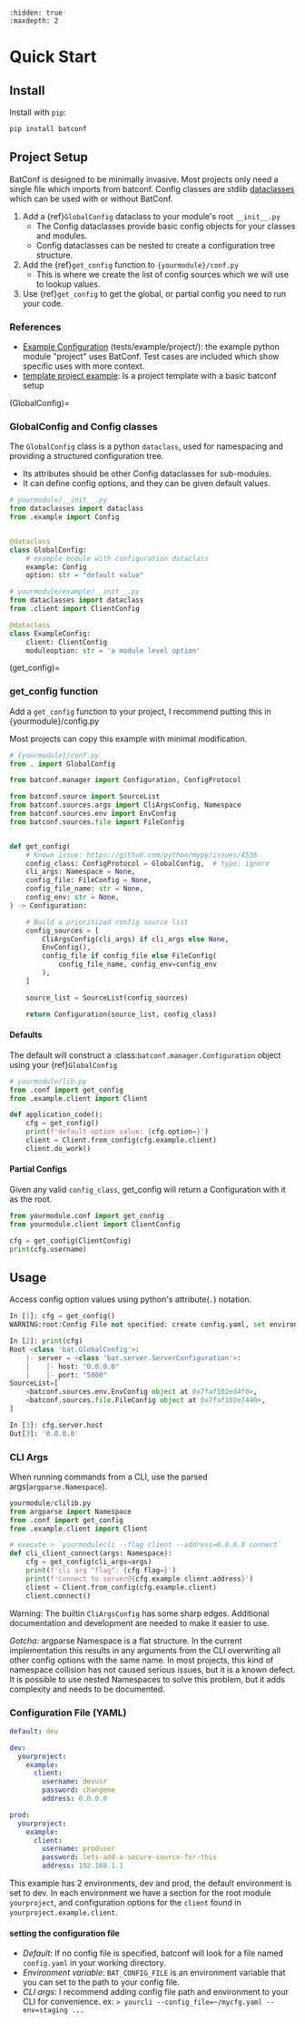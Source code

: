 ```{currentmodule} batconf
```

```{toctree}
:hidden: true
:maxdepth: 2
```

# Quick Start

## Install

Install with `pip`:

```bash
pip install batconf
```


## Project Setup
BatConf is designed to be minimally invasive.  Most projects only need a single
file which imports from batconf.  Config classes are stdlib 
[dataclasses](https://docs.python.org/3/library/dataclasses.html) 
which can be used with or without BatConf.

1. Add a {ref}`GlobalConfig` dataclass to your module's root `__init__.py`
   * The Config dataclasses provide basic config objects for your classes and 
      modules.
   * Config dataclasses can be nested to create a configuration tree structure.
2. Add the {ref}`get_config` function to `{yourmodule}/conf.py`
   * This is where we create the list of config sources which we will use to
      lookup values. 
3. Use {ref}`get_config` to get the global, or partial config you need to
   run your code.


### References
* [Example Configuration](
https://github.com/lundybernard/batconf/tree/main/tests/example
) (tests/example/project/):
the example python module "project" uses BatConf. Test cases are included 
which show specific uses with more context.
* [template project example](
https://github.com/lundybernard/project_template/blob/main/bat/conf.py
): 
Is a project template with a basic batconf setup


(GlobalConfig)=
### GlobalConfig and Config classes
The `GlobalConfig` class is a python `dataclass`, used for namespacing
and providing a structured configuration tree.
* Its attributes should be other Config dataclasses for sub-modules.
* It can define config options, and they can be given default values.


```python
# yourmodule/__init__.py
from dataclasses import dataclass
from .example import Config


@dataclass
class GlobalConfig:
    # example module with configuration dataclass
    example: Config
    option: str = "default value"
```

```python
# yourmodule/example/__init__.py
from dataclasses import dataclass
from .client import ClientConfig

@dataclass
class ExampleConfig:
    client: ClientConfig
    moduleoption: str = 'a module level option'
```


(get_config)=
### get_config function
Add a `get_config` function to your project, I recommend putting this in 
{yourmodule}/config.py

Most projects can copy this example with minimal modification.

```python
# {yourmodule}/conf.py
from . import GlobalConfig

from batconf.manager import Configuration, ConfigProtocol

from batconf.source import SourceList
from batconf.sources.args import CliArgsConfig, Namespace
from batconf.sources.env import EnvConfig
from batconf.sources.file import FileConfig


def get_config(
    # Known issue: https://github.com/python/mypy/issues/4536
    config_class: ConfigProtocol = GlobalConfig,  # type: ignore
    cli_args: Namespace = None,
    config_file: FileConfig = None,
    config_file_name: str = None,
    config_env: str = None,
) -> Configuration:

    # Build a prioritized config source list
    config_sources = [
        CliArgsConfig(cli_args) if cli_args else None,
        EnvConfig(),
        config_file if config_file else FileConfig(
            config_file_name, config_env=config_env
        ),
    ]

    source_list = SourceList(config_sources)

    return Configuration(source_list, config_class)
```

#### Defaults
The default will construct a :class:`batconf.manager.Configuration` 
object using your {ref}`GlobalConfig`
```python
# yourmodule/lib.py
from .conf import get_config
from .example.client import Client 

def application_code():
    cfg = get_config()
    print(f'default option value: {cfg.option=}')
    client = Client.from_config(cfg.example.client)
    client.do_work()
```


#### Partial Configs
Given any valid `config_class`, get_config will return a Configuration with it
as the root.
```python
from yourmodule.conf import get_config
from yourmodule.client import ClientConfig

cfg = get_config(ClientConfig)
print(cfg.username)
```


## Usage

Access config option values using python's attribute(`.`) notation.
```python
In [1]: cfg = get_config()
WARNING:root:Config File not specified: create config.yaml, set environment variable BAT_CONFIG_FILE to config file path, or speicfy a config file.

In [2]: print(cfg)
Root <class 'bat.GlobalConfig'>:
    |- server = <class 'bat.server.ServerConfiguration'>:
    |    |- host: "0.0.0.0"
    |    |- port: "5000"
SourceList=[
    <batconf.sources.env.EnvConfig object at 0x7faf102ed4f0>,
    <batconf.sources.file.FileConfig object at 0x7faf102e7440>,
]

In [3]: cfg.server.host
Out[3]: '0.0.0.0'
```

### CLI Args
When running commands from a CLI, use the parsed args(`argparse.Namespace`).

```python
yourmodule/clilib.py
from argparse import Namespace
from .conf import get_config
from .example.client import Client

# execute > `yourmodulecli --flag client --address=0.0.0.0 connect`
def cli_client_connect(args: Namespace):
    cfg = get_config(cli_args=args)
    print(f'cli arg "flag": {cfg.flag=}')
    print(f'Connect to server@{cfg.example.client.address}')
    client = Client.from_config(cfg.example.client)
    client.connect()
```
Warning: The builtin `CliArgsConfig` has some sharp edges. 
Additional documentation and development are needed to make it easier to use.

*Gotcha:*
argparse Namespace is a flat structure. In the current implementation this
  results in any arguments from the CLI overwriting all other config options
  with the same name.  In most projects, this kind of namespace collision has
  not caused serious issues, but it is a known defect.  It is possible to use
  nested Namespaces to solve this problem, but it adds complexity and needs to
  be documented.


### Configuration File (YAML)

```yaml
default: dev

dev:
  yourproject:
    example:
      client:
        username: devusr
        password: changeme
        address: 0.0.0.0

prod:
  yourproject:
    example:
      client:
        username: produser
        password: lets-add-a-secure-source-for-this
        address: 192.168.1.1
```
This example has 2 environments, dev and prod, the default environment is set
to dev.
In each environment we have a section for the root module `yourproject`, and
configuration options for the `client` found in `yourproject.example.client`.

#### setting the configuration file
* *Default*: If no config file is specified, batconf will look for a file named 
  `config.yaml` in your working directory.
* *Environment variable*: `BAT_CONFIG_FILE` is an environment variable 
  that you can set to the path to your config file.
* *CLI args*: I recommend adding config file path and environment to your CLI
  for convenience. ex: `> yourcli --config_file=~/mycfg.yaml --env=staging ...`
